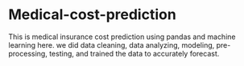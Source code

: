 # Medical-cost-prediction
This is medical insurance cost prediction using pandas and machine learning here. we did data cleaning, data analyzing, modeling, pre-processing, testing, and trained the data to accurately forecast. 
